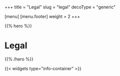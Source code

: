 +++
title = "Legal"
slug = "legal"
decoType = "generic"

[menu]
	[menu.footer]
		weight = 2
+++

{{% hero %}}

# Legal

{{% /hero %}}

{{< widgets type="info-container" >}}
